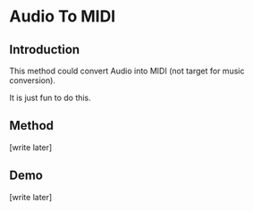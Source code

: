 # Audio To MIDI
## Introduction
This method could convert Audio into MIDI (not target for music conversion).

It is just fun to do this.
## Method
[write later]
## Demo
[write later]
